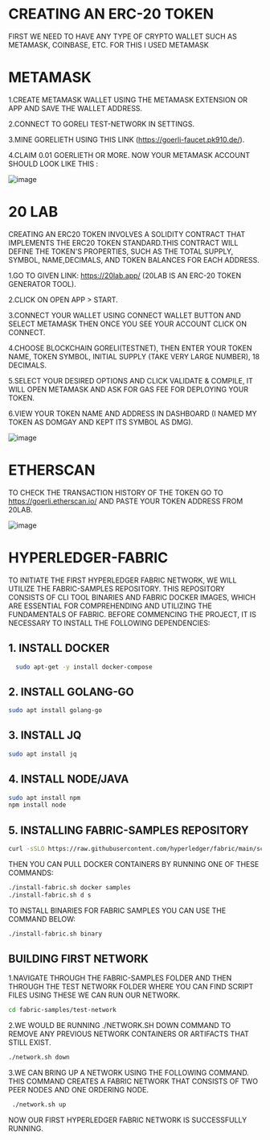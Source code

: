 # CREATING AN ERC-20 TOKEN


FIRST WE NEED TO HAVE ANY TYPE OF CRYPTO WALLET SUCH AS METAMASK, COINBASE, ETC. FOR THIS I USED METAMASK

# METAMASK

1.CREATE METAMASK WALLET USING THE METAMASK EXTENSION OR APP AND SAVE THE WALLET ADDRESS.

2.CONNECT TO GORELI TEST-NETWORK IN SETTINGS.

3.MINE GORELIETH USING THIS LINK (https://goerli-faucet.pk910.de/).

4.CLAIM 0.01 GOERLIETH OR MORE. NOW YOUR METAMASK ACCOUNT SHOULD LOOK LIKE THIS :

![image](https://github.com/Nikhil-71/Blockchain-/assets/136786579/1ed3a7c2-40fe-41ed-ad20-738565287f14)


# 20 LAB  

CREATING AN ERC20 TOKEN INVOLVES A SOLIDITY CONTRACT THAT IMPLEMENTS THE ERC20 TOKEN STANDARD.THIS CONTRACT WILL DEFINE THE TOKEN'S PROPERTIES, SUCH AS THE TOTAL SUPPLY, SYMBOL, NAME,DECIMALS, AND TOKEN BALANCES FOR EACH ADDRESS.

1.GO TO GIVEN LINK: https://20lab.app/ (20LAB IS AN ERC-20 TOKEN GENERATOR TOOL).

2.CLICK ON OPEN APP > START.

3.CONNECT YOUR WALLET USING CONNECT WALLET BUTTON AND SELECT METAMASK THEN ONCE YOU SEE YOUR ACCOUNT CLICK ON CONNECT.

4.CHOOSE BLOCKCHAIN GORELI(TESTNET), THEN ENTER YOUR TOKEN NAME, TOKEN SYMBOL, INITIAL SUPPLY (TAKE VERY LARGE NUMBER), 18 DECIMALS.

5.SELECT YOUR DESIRED OPTIONS AND CLICK VALIDATE & COMPILE, IT WILL OPEN METAMASK AND ASK FOR GAS FEE FOR DEPLOYING YOUR TOKEN.

6.VIEW YOUR TOKEN NAME AND ADDRESS IN DASHBOARD (I NAMED MY TOKEN AS DOMGAY AND KEPT ITS SYMBOL AS DMG).

![image](https://github.com/Nikhil-71/Blockchain-/assets/136786579/09b0874c-ae74-4948-9f2c-bd398ff4c9ac)


# ETHERSCAN  

TO CHECK THE TRANSACTION HISTORY OF THE TOKEN GO TO https://goerli.etherscan.io/ AND PASTE YOUR TOKEN ADDRESS FROM 20LAB.

![image](https://github.com/Nikhil-71/Blockchain-/assets/136786579/4c8f37d6-57e3-4327-a95c-32ff2d97cb59)


# HYPERLEDGER-FABRIC

TO INITIATE THE FIRST HYPERLEDGER FABRIC NETWORK, WE WILL UTILIZE THE FABRIC-SAMPLES REPOSITORY. THIS REPOSITORY CONSISTS OF CLI TOOL BINARIES AND FABRIC DOCKER IMAGES, WHICH ARE ESSENTIAL FOR COMPREHENDING AND UTILIZING THE FUNDAMENTALS OF FABRIC. BEFORE COMMENCING THE PROJECT, IT IS NECESSARY TO INSTALL THE FOLLOWING DEPENDENCIES:

## 1. INSTALL DOCKER


```bash
  sudo apt-get -y install docker-compose
```

## 2. INSTALL GOLANG-GO  

```bash
sudo apt install golang-go
```

## 3. INSTALL JQ

```bash
sudo apt install jq
```  

## 4. INSTALL NODE/JAVA  

```bash
sudo apt install npm
npm install node
```  

## 5. INSTALLING FABRIC-SAMPLES REPOSITORY  

```bash
curl -sSLO https://raw.githubusercontent.com/hyperledger/fabric/main/scripts/install-fabric.sh && chmod +x install-fabric.sh
```  

THEN YOU CAN PULL DOCKER CONTAINERS BY RUNNING ONE OF THESE COMMANDS:

```bash
./install-fabric.sh docker samples
./install-fabric.sh d s
```  

TO INSTALL BINARIES FOR FABRIC SAMPLES YOU CAN USE THE COMMAND BELOW:

```bash
./install-fabric.sh binary
```

## BUILDING FIRST NETWORK 

1.NAVIGATE THROUGH THE FABRIC-SAMPLES FOLDER AND THEN THROUGH THE TEST NETWORK FOLDER WHERE YOU CAN FIND SCRIPT FILES USING THESE WE CAN RUN OUR NETWORK.

```bash
cd fabric-samples/test-network
```

2.WE WOULD BE RUNNING ./NETWORK.SH DOWN COMMAND TO REMOVE ANY PREVIOUS NETWORK CONTAINERS OR ARTIFACTS THAT STILL EXIST.

```bash
./network.sh down
```

3.WE CAN BRING UP A NETWORK USING THE FOLLOWING COMMAND. THIS COMMAND CREATES A FABRIC NETWORK THAT CONSISTS OF TWO PEER NODES AND ONE ORDERING NODE.

```bash
 ./network.sh up
 ```

NOW OUR FIRST HYPERLEDGER FABRIC NETWORK IS SUCCESSFULLY RUNNING.
